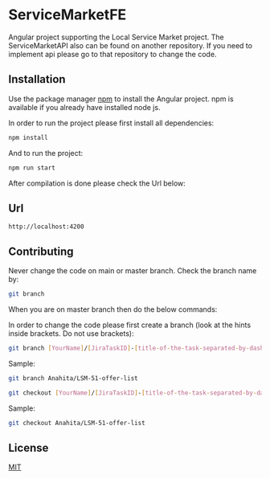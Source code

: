 # ServiceMarketFE

Angular project supporting the Local Service Market project. The ServiceMarketAPI also can be found on another repository. If you need to implement api please go to that repository to change the code.

## Installation

Use the package manager [npm](https://www.npmjs.com/) to install the Angular project. npm is available if you already have installed node js.

In order to run the project please first install all dependencies:

```bash
npm install
```

And to run the project:

```bash
npm run start
```

After compilation is done please check the Url below:

## Url

```url
http://localhost:4200
```

## Contributing
Never change the code on main or master branch. Check the branch name by:
```bash
git branch
```
When you are on master branch then do the below commands:

In order to change the code please first create a branch (look at the hints inside brackets. Do not use brackets):
```bash
git branch [YourName]/[JiraTaskID]-[title-of-the-task-separated-by-dash]
```
Sample:
```bash
git branch Anahita/LSM-51-offer-list
```

```bash
git checkout [YourName]/[JiraTaskID]-[title-of-the-task-separated-by-dash]
```
Sample:
```bash
git checkout Anahita/LSM-51-offer-list
```



## License
[MIT](https://choosealicense.com/licenses/mit/)
